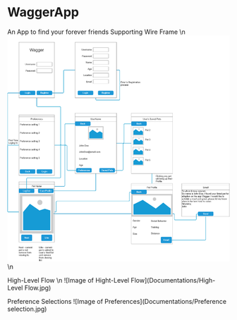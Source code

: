 # WaggerApp
An App to find your forever friends
Supporting Wire Frame
\n
![Image of WireFrame](Documentations/WireFrame.png)
\n

High-Level Flow
\n
![Image of Hight-Level Flow](Documentations/High-Level Flow.jpg)

Preference Selections
![Image of Preferences](Documentations/Preference selection.jpg)

